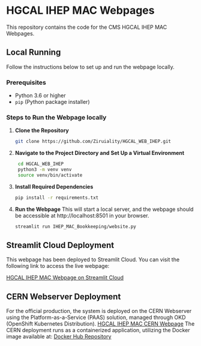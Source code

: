 # HGCAL IHEP MAC Webpages

This repository contains the code for the CMS HGCAL IHEP MAC Webpages. 

## Local Running
Follow the instructions below to set up and run the webpage locally.

### Prerequisites

- Python 3.6 or higher
- `pip` (Python package installer)

### Steps to Run the Webpage locally

1. **Clone the Repository**  
   
   ```bash
   git clone https://github.com/Ziruiality/HGCAL_WEB_IHEP.git
   ```
3. **Navigate to the Project Directory and Set Up a Virtual Environment**

   ```bash
    cd HGCAL_WEB_IHEP
    python3 -m venv venv
    source venv/bin/activate
   ```
4. **Install Required Dependencies**

   ```bash
   pip install -r requirements.txt
   ```
5. **Run the Webpage**
   This will start a local server, and the webpage should be accessible at http://localhost:8501 in your browser.
   ```bash
   streamlit run IHEP_MAC_Bookkeeping/website.py
   ```
## Streamlit Cloud Deployment

This webpage has been deployed to Streamlit Cloud. You can visit the following link to access the live webpage:

[HGCAL IHEP MAC Webpage on Streamlit Cloud](https://hgcalwebihep-tgpbgf9zcivmoknet5wva5.streamlit.app/)

## CERN Webserver Deployment

For the official production, the system is deployed on the CERN Webserver using the Platform-as-a-Service (PAAS) solution, managed through OKD (OpenShift Kubernetes Distribution).
[HGCAL IHEP MAC CERN Webpage](https://hgcal-hgcal-ihep-website.app.cern.ch/)
The CERN deployment runs as a containerized application, utilizing the Docker image available at:
[Docker Hub Repository](https://hub.docker.com/repository/docker/ziruiality/hgcal_web_ihep/general)